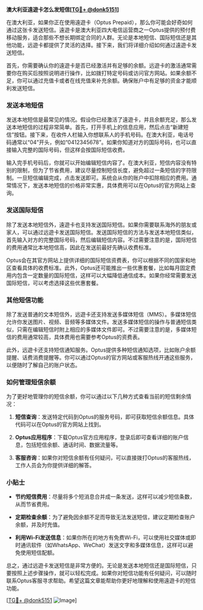 **澳大利亚遠遊卡怎么发短信[[TG💪+ @donk5151](https://t.me/s/donk5151)]**

在澳大利亚，如果你正在使用遠遊卡（Optus Prepaid），那么你可能会好奇如何通过这张卡发送短信。遠遊卡是澳大利亚四大电信运营商之一Optus提供的预付费移动服务，适合那些不想长期绑定合同的人群。无论是本地短信、国际短信还是其他功能，远遊卡都提供了灵活的选择。接下来，我们将详细介绍如何通过遠遊卡发送短信。

首先，你需要确认你的遠遊卡是否已经激活并有足够的余额。远遊卡的激活通常需要你在购买后按照说明进行操作，比如拨打特定号码或访问官方网站。如果余额不足，你可以通过充值卡或者在线充值来补充余额。确保账户中有足够的资金才能顺利发送短信。

### 发送本地短信

发送本地短信是最常见的情况。假设你已经激活了遠遊卡，并且余额充足，那么发送本地短信的过程非常简单。首先，打开手机上的信息应用，然后点击“新建短信”按钮。接下来，在收件人栏输入你想联系人的手机号码。在澳大利亚，电话号码通常以“04”开头，例如“0412345678”。如果你知道对方的国际号码，也可以直接输入完整的国际号码，但这样会按国际短信收费。

输入完手机号码后，你就可以开始编辑短信内容了。在澳大利亚，短信内容没有特别的限制，但为了节省费用，建议尽量控制短信长度，避免超过一条短信的字符限制。一旦短信编辑完成，点击发送即可。系统会从你的账户中扣除相应的费用。通常情况下，发送本地短信的价格非常实惠，具体费用可以在Optus的官方网站上查询。

### 发送国际短信

除了发送本地短信外，遠遊卡也支持发送国际短信。如果你需要联系海外的朋友或家人，可以通过远遊卡发送国际短信。发送国际短信的方法与发送本地短信类似，首先输入对方的完整国际号码，然后编辑短信内容。不过需要注意的是，国际短信的费用通常比本地短信高，因此在发送前最好先确认收费标准。

Optus会在其官方网站上提供详细的国际短信资费表，你可以根据不同的国家和地区查看具体的收费标准。此外，Optus还可能推出一些优惠套餐，比如每月固定费用内包含一定数量的国际短信，这样可以大幅降低通信成本。如果你经常需要发送国际短信，可以考虑选择这些优惠套餐。

### 其他短信功能

除了发送普通的文本短信外，远遊卡还支持发送多媒体短信（MMS）。多媒体短信允许你发送图片、视频、音频等多媒体文件。发送多媒体短信的操作与普通短信类似，只需在编辑短信时附上相应的多媒体文件即可。不过需要注意的是，多媒体短信的费用通常较高，具体费用也需要参考Optus的资费表。

此外，远遊卡还支持短信通知服务。Optus提供多种短信通知选项，比如账户余额提醒、话费消费提醒等。你可以通过Optus的官方网站或客服热线开通这些服务，以便随时了解自己的账户状态。

### 如何管理短信余额

为了更好地管理你的短信余额，你可以通过以下几种方式查看当前的短信剩余情况：

1. **短信查询**：发送特定代码到Optus的服务号码，即可获取短信余额信息。具体代码可以在Optus的官方网站上找到。
   
2. **Optus应用程序**：下载Optus官方应用程序，登录后即可查看详细的账户信息，包括短信余额、通话时间、数据流量等。

3. **客服咨询**：如果你对短信余额有任何疑问，可以直接拨打Optus的客服热线，工作人员会为你提供详细的解答。

### 小贴士

- **节约短信费用**：尽量将多个短消息合并成一条发送，这样可以减少短信条数，从而节省费用。
  
- **定期检查余额**：为了避免因余额不足而导致无法发送短信，建议定期检查账户余额，并及时充值。

- **利用Wi-Fi发送信息**：如果你所在的地方有免费Wi-Fi，可以使用社交媒体或即时通讯软件（如WhatsApp、WeChat）发送文字和多媒体信息，这样可以避免使用短信配额。

总之，通过远遊卡发送短信是非常方便的。无论是发送本地短信还是国际短信，只要按照上述步骤操作，就可以轻松完成。如果你对短信功能有任何疑问，可以随时联系Optus客服寻求帮助。希望这篇文章能帮助你更好地理解和使用遠遊卡的短信功能。

[[TG💪+ @donk5151](https://t.me/s/donk5151) ![Image](https://i.postimg.cc/rwNCRYN7/Snipaste-2025-04-30-17-27-05.png)]